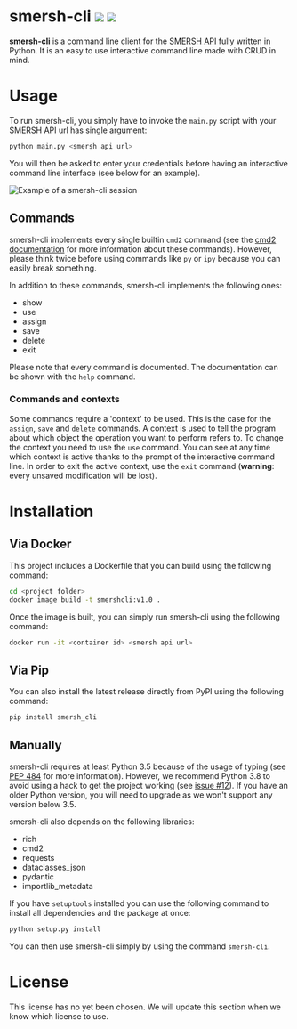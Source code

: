 # smersh-cli ![](https://img.shields.io/github/last-commit/CMEPW/smersh-cli.svg) ![](https://img.shields.io/github/issues/CMEPW/smersh-cli.svg) 

**smersh-cli** is a command line client for the [SMERSH API](https://github.com/CMEPW/Smersh) fully written in Python. 
It is an easy to use interactive command line made with CRUD in mind.

# Usage

To run smersh-cli, you simply have to invoke the `main.py` script with your SMERSH API url has single argument:

```bash
python main.py <smersh api url>
```

You will then be asked to enter your credentials before having an interactive command line interface (see below for an 
example).

![Example of a smersh-cli session](img/example.png)

## Commands

smersh-cli implements every single builtin `cmd2` command (see the [cmd2 documentation](https://cmd2.readthedocs.io/en/latest/features/builtin_commands.html) 
for more information about these commands). However, please think twice before using commands like `py` or `ipy` because
you can easily break something.

In addition to these commands, smersh-cli implements the following ones:

* show
* use
* assign
* save
* delete
* exit

Please note that every command is documented. The documentation can be shown with the `help` command.

### Commands and contexts

Some commands require a 'context' to be used. This is the case for the `assign`, `save` and `delete` commands. A context 
is used to tell the program about which object the operation you want to perform refers to. To change the context you 
need to use the `use` command. You can see at any time which context is active thanks to the prompt of the interactive 
command line. In order to exit the active context, use the `exit` command (**warning**: every unsaved modification will 
be lost).

# Installation

## Via Docker

This project includes a Dockerfile that you can build using the following command:

```bash
cd <project folder>
docker image build -t smershcli:v1.0 .
```

Once the image is built, you can simply run smersh-cli using the following command:

```bash
docker run -it <container id> <smersh api url>
```

## Via Pip

You can also install the latest release directly from PyPI using the following command:

```bash
pip install smersh_cli
```

## Manually

smersh-cli requires at least Python 3.5 because of the usage of typing (see [PEP 484](https://www.python.org/dev/peps/pep-0484/) 
for more information). However, we recommend Python 3.8 to avoid using a hack to get the project working (see [issue #12](https://github.com/CMEPW/smersh-cli/issues/12)). 
If you have an older Python version, you will need to upgrade as we won't support any version below 3.5.

smersh-cli also depends on the following libraries:

* rich
* cmd2
* requests
* dataclasses_json
* pydantic
* importlib_metadata

If you have `setuptools` installed you can use the following command to install all dependencies and the package at once:

```bash
python setup.py install
```

You can then use smersh-cli simply by using the command `smersh-cli`.

# License

This license has no yet been chosen. We will update this section when we know which license to use.